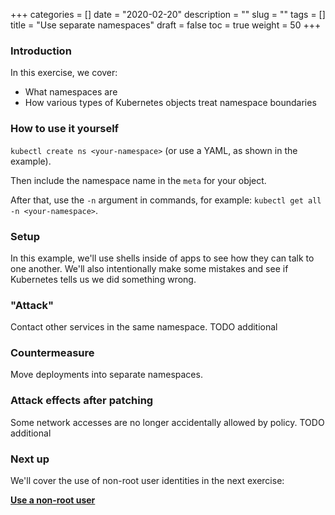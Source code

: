 +++
categories = []
date = "2020-02-20"
description = ""
slug = ""
tags = []
title = "Use separate namespaces"
draft = false
toc = true
weight = 50
+++

### Introduction
In this exercise, we cover:

 - What namespaces are
 - How various types of Kubernetes objects treat namespace boundaries

### How to use it yourself
`kubectl create ns <your-namespace>` (or use a YAML, as shown in the example).

Then include the namespace name in the `meta` for your object.

After that, use the `-n` argument in commands, for example:
`kubectl get all -n <your-namespace>`.

### Setup
In this example, we'll use shells inside of apps to see
how they can talk to one another.
We'll also intentionally make some mistakes and see if
Kubernetes tells us we did something wrong.

<!-- TODO: Include a graph of the services. It can get complicated! -->

### "Attack"
Contact other services in the same namespace.
TODO additional

### Countermeasure
Move deployments into separate namespaces.

### Attack effects after patching
Some network accesses are no longer accidentally allowed by policy.
TODO additional

### Next up
We'll cover the use of non-root user identities in the next exercise:

[**Use a non-root user**](../60-nonroot)
